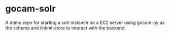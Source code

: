 # gocam-solr

A demo repo for starting a solr instance on a EC2 server using gocam-py as the schema and linkml-store to interact with the backend.

